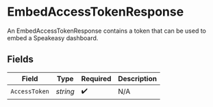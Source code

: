 # EmbedAccessTokenResponse

An EmbedAccessTokenResponse contains a token that can be used to embed a Speakeasy dashboard.


## Fields

| Field              | Type               | Required           | Description        |
| ------------------ | ------------------ | ------------------ | ------------------ |
| `AccessToken`      | *string*           | :heavy_check_mark: | N/A                |